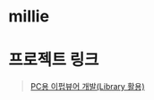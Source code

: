 # millie

# 프로젝트 링크
> [PC용 이펍뷰어 개발(Library 활용)](http://www.freemoa.net/m4/s41?page=3&f=1&pno=21739)

